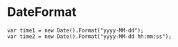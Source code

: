 # DateFormat

	var time1 = new Date().Format("yyyy-MM-dd");
	var time2 = new Date().Format("yyyy-MM-dd hh:mm:ss");  